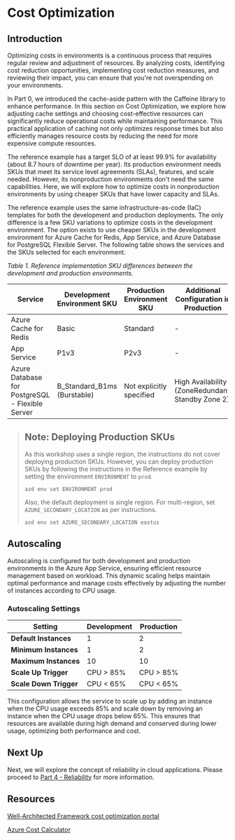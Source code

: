 
# Cost Optimization

## Introduction

Optimizing costs in environments is a continuous process that requires regular review and adjustment of resources. By analyzing costs, identifying cost reduction opportunities, implementing cost reduction measures, and reviewing their impact, you can ensure that you're not overspending on your environments.

In Part 0, we introduced the cache-aside pattern with the Caffeine library to enhance performance. In this section on Cost Optimization, we explore how adjusting cache settings and choosing cost-effective resources can significantly reduce operational costs while maintaining performance. This practical application of caching not only optimizes response times but also efficiently manages resource costs by reducing the need for more expensive compute resources.

The reference example has a target SLO of at least 99.9% for availability (about 8.7 hours of downtime per year). Its production environment needs SKUs that meet its service level agreements (SLAs), features, and scale needed. However, its nonproduction environments don't need the same capabilities. Here, we will explore how to optimize costs in nonproduction environments by using cheaper SKUs that have lower capacity and SLAs.

The reference example uses the same infrastructure-as-code (IaC) templates for both the development and production deployments. The only difference is a few SKU variations to optimize costs in the development environment. The option exists to use cheaper SKUs in the development environment for Azure Cache for Redis, App Service, and Azure Database for PostgreSQL Flexible Server. The following table shows the services and the SKUs selected for each environment.

*Table 1. Reference implementation SKU differences between the development and production environments.*

| Service                                         | Development Environment SKU               | Production Environment SKU                   | Additional Configuration in Production             |
| ---------------------------------------------   | ----------------------------------------- | ------------------------------------------   | ------------------------------------------------- |
| Azure Cache for Redis                           | Basic                                     | Standard                                    | -                                                 |
| App Service                                     | P1v3                                      | P2v3                                        | -                                                 |
| Azure Database for PostgreSQL - Flexible Server | B_Standard_B1ms (Burstable)                | Not explicitly specified                     | High Availability (ZoneRedundant, Standby Zone 2) |

> ## Note: Deploying Production SKUs
> 
> As this workshop uses a single region, the instructions do not cover deploying production SKUs. However, you can deploy production SKUs by following the instructions in the Reference example by setting the environment `ENVIRONMENT` to `prod`.
> 
> ```shell
> azd env set ENVIRONMENT prod
> ```
> 
> Also, the default deployment is single region. For multi-region, set `AZURE_SECONDARY_LOCATION` as per instructions.
> 
> ```shell
> azd env set AZURE_SECONDARY_LOCATION eastus
> ```

## Autoscaling

Autoscaling is configured for both development and production environments in the Azure App Service, ensuring efficient resource management based on workload. This dynamic scaling helps maintain optimal performance and manage costs effectively by adjusting the number of instances according to CPU usage.

### Autoscaling Settings

| Setting                | Development       | Production        |
| ---------------------- | ----------------- | ----------------- |
| **Default Instances**  | 1                 | 2                 |
| **Minimum Instances**  | 1                 | 2                 |
| **Maximum Instances**  | 10                | 10                |
| **Scale Up Trigger**   | CPU > 85%         | CPU > 85%         |
| **Scale Down Trigger** | CPU < 65%         | CPU < 65%         |

This configuration allows the service to scale up by adding an instance when the CPU usage exceeds 85% and scale down by removing an instance when the CPU usage drops below 65%. This ensures that resources are available during high demand and conserved during lower usage, optimizing both performance and cost.

## Next Up

Next, we will explore the concept of reliability in cloud applications. Please proceed to [Part 4 - Reliability](../Part4-Reliability/README.md) for more information.

## Resources
[Well-Architected Framework cost optimization portal](https://learn.microsoft.com/azure/well-architected/cost-optimization)

[Azure Cost Calculator](https://azure.microsoft.com/pricing/calculator)

